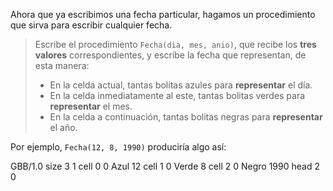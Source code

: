 Ahora que ya escribimos una fecha particular, hagamos un procedimiento que sirva para escribir cualquier fecha.

> Escribe el procedimiento `Fecha(dia, mes, anio)`, que recibe los **tres valores** correspondientes, y escribe la fecha que representan, de esta manera:
> 
> * En la celda actual, tantas bolitas azules para **representar** el día.
> * En la celda inmediatamente al este, tantas bolitas verdes para **representar** el mes.
> * En la celda a continuación, tantas bolitas negras para **representar** el año.

Por ejemplo, `Fecha(12, 8, 1990)` produciría algo así:

<gs-board> 
  GBB/1.0 
  size 3 1 
  cell 0 0 Azul 12 
  cell 1 0 Verde 8 
  cell 2 0 Negro 1990 
  head 2 0 
<gs-board>

